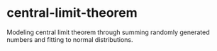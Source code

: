 # central-limit-theorem
Modeling central limit theorem through summing randomly generated numbers and fitting to normal distributions.
